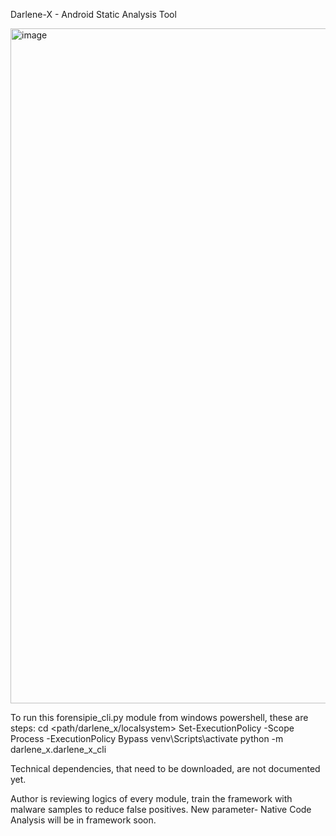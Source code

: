 Darlene-X - Android Static Analysis Tool

<img width="1920" height="1080" alt="image" src="https://github.com/user-attachments/assets/9122c21e-8ca4-47ad-9c67-bdfe285eef02" />




To run this forensipie_cli.py module from windows powershell, these are steps:
cd <path/darlene_x/localsystem>
Set-ExecutionPolicy -Scope Process -ExecutionPolicy Bypass
venv\Scripts\activate
python -m darlene_x.darlene_x_cli

Technical dependencies, that need to be downloaded, are not documented yet.

Author is reviewing logics of every module, train the framework with malware samples to reduce false positives.
New parameter- Native Code Analysis will be in framework soon.
